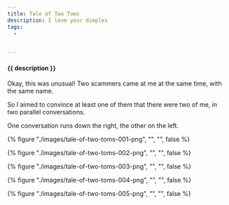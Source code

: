 ```yaml
---
title: Tale of Two Toms
description: I love your dimples
tags:
  - 


---
```


<h4 class="subTitle">{{ description }}</h4>

Okay, this was unusual!  Two scammers came at me at the same time, with the same name.

So I aimed to convince at least one of them that there were two of me, in two parallel conversations.

One conversation runs down the right, the other on the left.


{% figure "./images/tale-of-two-toms-001-png", "", "", false %}
 
{% figure "./images/tale-of-two-toms-002-png", "", "", false %}

{% figure "./images/tale-of-two-toms-003-png", "", "", false %}

{% figure "./images/tale-of-two-toms-004-png", "", "", false %}

{% figure "./images/tale-of-two-toms-005-png", "", "", false %}
